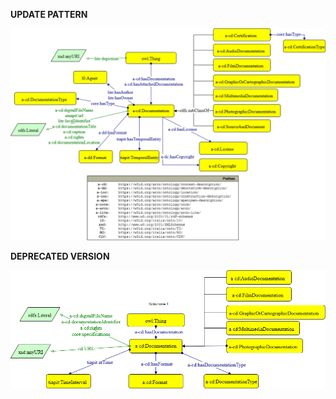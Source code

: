 **UPDATE PATTERN**


![Documentation pattern graph](https://github.com/ICCD-MiBACT/ArCo/blob/DEV-1.3.0/ArCo-release/test/2.0/Documentation/Documentation-Pattern.drawio.png?raw=true)


**DEPRECATED VERSION**


![Documentation pattern graph](https://github.com/ICCD-MiBACT/ArCo/blob/DEV-1.3.0/ArCo-release/test/2.0/Documentation/Documentation-Versione1.0.drawio.png?raw=true)
